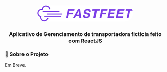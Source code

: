   <h1 align="center">
  <img alt="FastFeet" title="FastFeet" src=".github/logo.png" width="300px" style="border-radius:100px" />
</h1>

<h3 align="center">
  Aplicativo de Gerenciamento de transportadora fictícia feito com ReactJS

### 🎯 Sobre o Projeto


Em Breve.
